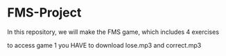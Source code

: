 # FMS-Project
In this repository, we will make the FMS game, which includes 4 exercises

to access game 1 you HAVE to download lose.mp3 and correct.mp3

